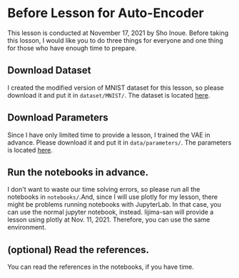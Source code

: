 # Before Lesson for Auto-Encoder

This lesson is conducted at November 17, 2021 by Sho Inoue. Before taking this losson, I would like you to do three things for everyone and one thing for those who have enough time to prepare.

## Download Dataset
I created the modified version of MNIST dataset for this lesson, so please download it and put it in `dataset/MNIST/`. The dataset is located [here](https://drive.google.com/drive/folders/1FVkhfpMpGe1SZ22HsCfvjSO9WUi7tcBC?usp=sharing).

## Download Parameters
Since I have only limited time to provide a lesson, I trained the VAE in advance. Please download it and put it in `data/parameters/`. The parameters is located [here](https://drive.google.com/drive/folders/1IQqtZcxBUgh4d6MNKQSyOnGh_TXNOV1S?usp=sharing).

## Run the notebooks in advance.
I don't want to waste our time solving errors, so please run all the notebooks in `notebooks/`.And, since I will use plotly for my lesson, there might be problems running notebooks with JupyterLab. In that case, you can use the normal jupyter notebook, instead. Iijima-san will provide a lesson using plotly at Nov. 11, 2021. Therefore, you can use the same environment.

## (optional) Read the references.
You can read the references in the notebooks, if you have time.
